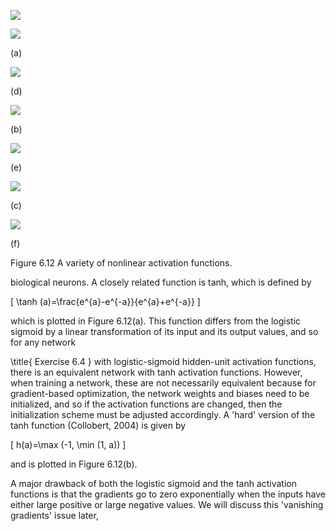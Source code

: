 ![](https://cdn.mathpix.com/cropped/2024_05_26_acdab4f582103bf8b8a9g-1.jpg?height=1026&width=1497&top_left_y=200&top_left_x=150)

![](https://cdn.mathpix.com/cropped/2024_05_26_acdab4f582103bf8b8a9g-1.jpg?height=442&width=473&top_left_y=214&top_left_x=169)

(a)

![](https://cdn.mathpix.com/cropped/2024_05_26_acdab4f582103bf8b8a9g-1.jpg?height=437&width=486&top_left_y=719&top_left_x=158)

(d)

![](https://cdn.mathpix.com/cropped/2024_05_26_acdab4f582103bf8b8a9g-1.jpg?height=442&width=476&top_left_y=216&top_left_x=658)

(b)

![](https://cdn.mathpix.com/cropped/2024_05_26_acdab4f582103bf8b8a9g-1.jpg?height=440&width=481&top_left_y=723&top_left_x=658)

(e)

![](https://cdn.mathpix.com/cropped/2024_05_26_acdab4f582103bf8b8a9g-1.jpg?height=442&width=491&top_left_y=219&top_left_x=1152)

(c)

![](https://cdn.mathpix.com/cropped/2024_05_26_acdab4f582103bf8b8a9g-1.jpg?height=439&width=491&top_left_y=721&top_left_x=1152)

(f)

Figure 6.12 A variety of nonlinear activation functions.

biological neurons. A closely related function is tanh, which is defined by

\[
\tanh (a)=\frac{e^{a}-e^{-a}}{e^{a}+e^{-a}}
\]

which is plotted in Figure 6.12(a). This function differs from the logistic sigmoid by a linear transformation of its input and its output values, and so for any network

\title{
Exercise 6.4
} with logistic-sigmoid hidden-unit activation functions, there is an equivalent network with tanh activation functions. However, when training a network, these are not necessarily equivalent because for gradient-based optimization, the network weights and biases need to be initialized, and so if the activation functions are changed, then the initialization scheme must be adjusted accordingly. A 'hard' version of the tanh function (Collobert, 2004) is given by

\[
h(a)=\max (-1, \min (1, a))
\]

and is plotted in Figure 6.12(b).

A major drawback of both the logistic sigmoid and the tanh activation functions is that the gradients go to zero exponentially when the inputs have either large positive or large negative values. We will discuss this 'vanishing gradients' issue later,